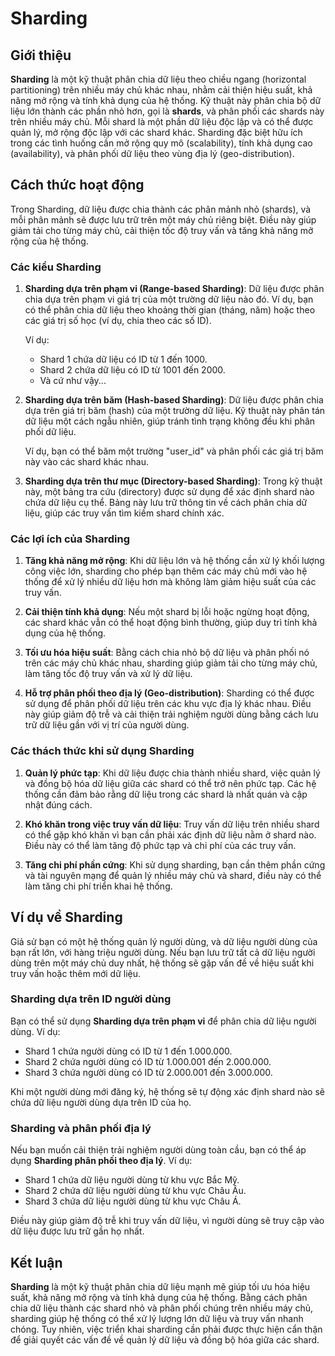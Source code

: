 # Sharding

## Giới thiệu

**Sharding** là một kỹ thuật phân chia dữ liệu theo chiều ngang (horizontal partitioning) trên nhiều máy chủ khác nhau, nhằm cải thiện hiệu suất, khả năng mở rộng và tính khả dụng của hệ thống. Kỹ thuật này phân chia bộ dữ liệu lớn thành các phần nhỏ hơn, gọi là **shards**, và phân phối các shards này trên nhiều máy chủ. Mỗi shard là một phần dữ liệu độc lập và có thể được quản lý, mở rộng độc lập với các shard khác. Sharding đặc biệt hữu ích trong các tình huống cần mở rộng quy mô (scalability), tính khả dụng cao (availability), và phân phối dữ liệu theo vùng địa lý (geo-distribution).

## Cách thức hoạt động

Trong Sharding, dữ liệu được chia thành các phân mảnh nhỏ (shards), và mỗi phân mảnh sẽ được lưu trữ trên một máy chủ riêng biệt. Điều này giúp giảm tải cho từng máy chủ, cải thiện tốc độ truy vấn và tăng khả năng mở rộng của hệ thống.

### Các kiểu Sharding

1. **Sharding dựa trên phạm vi (Range-based Sharding)**: Dữ liệu được phân chia dựa trên phạm vi giá trị của một trường dữ liệu nào đó. Ví dụ, bạn có thể phân chia dữ liệu theo khoảng thời gian (tháng, năm) hoặc theo các giá trị số học (ví dụ, chia theo các số ID).
   
   Ví dụ:
   - Shard 1 chứa dữ liệu có ID từ 1 đến 1000.
   - Shard 2 chứa dữ liệu có ID từ 1001 đến 2000.
   - Và cứ như vậy...

2. **Sharding dựa trên băm (Hash-based Sharding)**: Dữ liệu được phân chia dựa trên giá trị băm (hash) của một trường dữ liệu. Kỹ thuật này phân tán dữ liệu một cách ngẫu nhiên, giúp tránh tình trạng không đều khi phân phối dữ liệu.
   
   Ví dụ, bạn có thể băm một trường "user_id" và phân phối các giá trị băm này vào các shard khác nhau.

3. **Sharding dựa trên thư mục (Directory-based Sharding)**: Trong kỹ thuật này, một bảng tra cứu (directory) được sử dụng để xác định shard nào chứa dữ liệu cụ thể. Bảng này lưu trữ thông tin về cách phân chia dữ liệu, giúp các truy vấn tìm kiếm shard chính xác.

### Các lợi ích của Sharding

1. **Tăng khả năng mở rộng**: Khi dữ liệu lớn và hệ thống cần xử lý khối lượng công việc lớn, sharding cho phép bạn thêm các máy chủ mới vào hệ thống để xử lý nhiều dữ liệu hơn mà không làm giảm hiệu suất của các truy vấn.

2. **Cải thiện tính khả dụng**: Nếu một shard bị lỗi hoặc ngừng hoạt động, các shard khác vẫn có thể hoạt động bình thường, giúp duy trì tính khả dụng của hệ thống.

3. **Tối ưu hóa hiệu suất**: Bằng cách chia nhỏ bộ dữ liệu và phân phối nó trên các máy chủ khác nhau, sharding giúp giảm tải cho từng máy chủ, làm tăng tốc độ truy vấn và xử lý dữ liệu.

4. **Hỗ trợ phân phối theo địa lý (Geo-distribution)**: Sharding có thể được sử dụng để phân phối dữ liệu trên các khu vực địa lý khác nhau. Điều này giúp giảm độ trễ và cải thiện trải nghiệm người dùng bằng cách lưu trữ dữ liệu gần với vị trí của người dùng.

### Các thách thức khi sử dụng Sharding

1. **Quản lý phức tạp**: Khi dữ liệu được chia thành nhiều shard, việc quản lý và đồng bộ hóa dữ liệu giữa các shard có thể trở nên phức tạp. Các hệ thống cần đảm bảo rằng dữ liệu trong các shard là nhất quán và cập nhật đúng cách.

2. **Khó khăn trong việc truy vấn dữ liệu**: Truy vấn dữ liệu trên nhiều shard có thể gặp khó khăn vì bạn cần phải xác định dữ liệu nằm ở shard nào. Điều này có thể làm tăng độ phức tạp và chi phí của các truy vấn.

3. **Tăng chi phí phần cứng**: Khi sử dụng sharding, bạn cần thêm phần cứng và tài nguyên mạng để quản lý nhiều máy chủ và shard, điều này có thể làm tăng chi phí triển khai hệ thống.

## Ví dụ về Sharding

Giả sử bạn có một hệ thống quản lý người dùng, và dữ liệu người dùng của bạn rất lớn, với hàng triệu người dùng. Nếu bạn lưu trữ tất cả dữ liệu người dùng trên một máy chủ duy nhất, hệ thống sẽ gặp vấn đề về hiệu suất khi truy vấn hoặc thêm mới dữ liệu.

### Sharding dựa trên ID người dùng

Bạn có thể sử dụng **Sharding dựa trên phạm vi** để phân chia dữ liệu người dùng. Ví dụ:

- Shard 1 chứa người dùng có ID từ 1 đến 1.000.000.
- Shard 2 chứa người dùng có ID từ 1.000.001 đến 2.000.000.
- Shard 3 chứa người dùng có ID từ 2.000.001 đến 3.000.000.

Khi một người dùng mới đăng ký, hệ thống sẽ tự động xác định shard nào sẽ chứa dữ liệu người dùng dựa trên ID của họ.

### Sharding và phân phối địa lý

Nếu bạn muốn cải thiện trải nghiệm người dùng toàn cầu, bạn có thể áp dụng **Sharding phân phối theo địa lý**. Ví dụ:

- Shard 1 chứa dữ liệu người dùng từ khu vực Bắc Mỹ.
- Shard 2 chứa dữ liệu người dùng từ khu vực Châu Âu.
- Shard 3 chứa dữ liệu người dùng từ khu vực Châu Á.

Điều này giúp giảm độ trễ khi truy vấn dữ liệu, vì người dùng sẽ truy cập vào dữ liệu được lưu trữ gần họ nhất.

## Kết luận

**Sharding** là một kỹ thuật phân chia dữ liệu mạnh mẽ giúp tối ưu hóa hiệu suất, khả năng mở rộng và tính khả dụng của hệ thống. Bằng cách phân chia dữ liệu thành các shard nhỏ và phân phối chúng trên nhiều máy chủ, sharding giúp hệ thống có thể xử lý lượng lớn dữ liệu và truy vấn nhanh chóng. Tuy nhiên, việc triển khai sharding cần phải được thực hiện cẩn thận để giải quyết các vấn đề về quản lý dữ liệu và đồng bộ hóa giữa các shard.